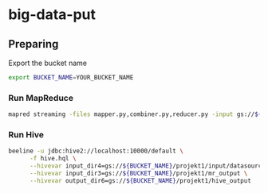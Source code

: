 # big-data-put

## Preparing
Export the bucket name
```bash
export BUCKET_NAME=YOUR_BUCKET_NAME
```

### Run MapReduce


```bash
mapred streaming -files mapper.py,combiner.py,reducer.py -input gs://${BUCKET_NAME}/projekt1/input/datasource1 -mapper  mapper.py -combiner combiner.py -reducer reducer.py -output gs://${BUCKET_NAME}/projekt1/mr_output
```

### Run Hive
```bash
beeline -u jdbc:hive2://localhost:10000/default \
      -f hive.hql \
      --hivevar input_dir4=gs://${BUCKET_NAME}/projekt1/input/datasource4 \
      --hivevar input_dir3=gs://${BUCKET_NAME}/projekt1/mr_output \
      --hivevar output_dir6=gs://${BUCKET_NAME}/projekt1/hive_output
```
